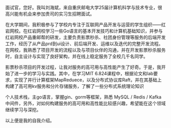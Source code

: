 面试官，您好。我叫刘海斌，来自重庆邮电大学25届计算机科学与技术专业，很高兴能有机会来参加贵司的实习生招聘面试。

在大学期间，我积极参与了学校内专注于互联网产品开发与运营的学生组织——红岩网校。在红岩网校学习一些Go语言的基本开发技巧和计算机基础知识，并参与红岩网校产品重邮帮的研发，主要负责影票秒杀、社团身份管理等服务的后端开发工作，经历了从产品prd到ui设计、前后端开发、运维以及迭代的完整开发流程。在网校，我熟悉了项目开发的流程以及与项目伙伴的沟通，并在开发影票秒杀服务时，自主设计与实现了良好架构，并在线上稳定服务了全校几千名同学。

影票秒杀项目的开发过程，让我对服务的高可用与高性能产生了好奇。于是，我开始了进一步的学习与实践。其中，在学习MIT 6.824课程中，根据论文和lab要求，实现了并行计算框架MapReduece，以及分布式协议库Raft，并在其基础上构建了高可用kv服务和分片存储服务，了解了一些分布式系统理论知识

个人技术栈，主go语言，掌握gin、gorm等框架，熟悉 MySQL / Redis / Kafka 中间件，另外，对如何构建服务的高可用和高性能比较感兴趣，希望能在这个领域继续学习与深挖。

以上便是我的自我介绍。
